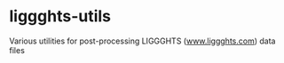 liggghts-utils
==============

Various utilities for post-processing LIGGGHTS (www.liggghts.com) data files
